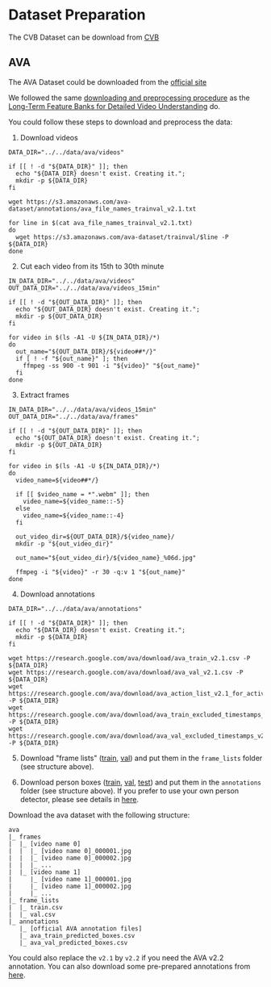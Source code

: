 # Dataset Preparation

The CVB Dataset can be download from [CVB](https://data.csiro.au/collection/csiro%3A58916v1)

## AVA

The AVA Dataset could be downloaded from the [official site](https://research.google.com/ava/download.html#ava_actions_download)

We followed the same [downloading and preprocessing procedure](https://github.com/facebookresearch/video-long-term-feature-banks/blob/master/DATASET.md) as the [Long-Term Feature Banks for Detailed Video Understanding](https://arxiv.org/abs/1812.05038) do.

You could follow these steps to download and preprocess the data:

1. Download videos

```
DATA_DIR="../../data/ava/videos"

if [[ ! -d "${DATA_DIR}" ]]; then
  echo "${DATA_DIR} doesn't exist. Creating it.";
  mkdir -p ${DATA_DIR}
fi

wget https://s3.amazonaws.com/ava-dataset/annotations/ava_file_names_trainval_v2.1.txt

for line in $(cat ava_file_names_trainval_v2.1.txt)
do
  wget https://s3.amazonaws.com/ava-dataset/trainval/$line -P ${DATA_DIR}
done
```

2. Cut each video from its 15th to 30th minute

```
IN_DATA_DIR="../../data/ava/videos"
OUT_DATA_DIR="../../data/ava/videos_15min"

if [[ ! -d "${OUT_DATA_DIR}" ]]; then
  echo "${OUT_DATA_DIR} doesn't exist. Creating it.";
  mkdir -p ${OUT_DATA_DIR}
fi

for video in $(ls -A1 -U ${IN_DATA_DIR}/*)
do
  out_name="${OUT_DATA_DIR}/${video##*/}"
  if [ ! -f "${out_name}" ]; then
    ffmpeg -ss 900 -t 901 -i "${video}" "${out_name}"
  fi
done
```

3. Extract frames

```
IN_DATA_DIR="../../data/ava/videos_15min"
OUT_DATA_DIR="../../data/ava/frames"

if [[ ! -d "${OUT_DATA_DIR}" ]]; then
  echo "${OUT_DATA_DIR} doesn't exist. Creating it.";
  mkdir -p ${OUT_DATA_DIR}
fi

for video in $(ls -A1 -U ${IN_DATA_DIR}/*)
do
  video_name=${video##*/}

  if [[ $video_name = *".webm" ]]; then
    video_name=${video_name::-5}
  else
    video_name=${video_name::-4}
  fi

  out_video_dir=${OUT_DATA_DIR}/${video_name}/
  mkdir -p "${out_video_dir}"

  out_name="${out_video_dir}/${video_name}_%06d.jpg"

  ffmpeg -i "${video}" -r 30 -q:v 1 "${out_name}"
done
```

4. Download annotations

```
DATA_DIR="../../data/ava/annotations"

if [[ ! -d "${DATA_DIR}" ]]; then
  echo "${DATA_DIR} doesn't exist. Creating it.";
  mkdir -p ${DATA_DIR}
fi

wget https://research.google.com/ava/download/ava_train_v2.1.csv -P ${DATA_DIR}
wget https://research.google.com/ava/download/ava_val_v2.1.csv -P ${DATA_DIR}
wget https://research.google.com/ava/download/ava_action_list_v2.1_for_activitynet_2018.pbtxt -P ${DATA_DIR}
wget https://research.google.com/ava/download/ava_train_excluded_timestamps_v2.1.csv -P ${DATA_DIR}
wget https://research.google.com/ava/download/ava_val_excluded_timestamps_v2.1.csv -P ${DATA_DIR}
```

5. Download "frame lists" ([train](https://dl.fbaipublicfiles.com/video-long-term-feature-banks/data/ava/frame_lists/train.csv), [val](https://dl.fbaipublicfiles.com/video-long-term-feature-banks/data/ava/frame_lists/val.csv)) and put them in
the `frame_lists` folder (see structure above).

6. Download person boxes ([train](https://dl.fbaipublicfiles.com/video-long-term-feature-banks/data/ava/annotations/ava_train_predicted_boxes.csv), [val](https://dl.fbaipublicfiles.com/video-long-term-feature-banks/data/ava/annotations/ava_val_predicted_boxes.csv), [test](https://dl.fbaipublicfiles.com/video-long-term-feature-banks/data/ava/annotations/ava_test_predicted_boxes.csv)) and put them in the `annotations` folder (see structure above).
If you prefer to use your own person detector, please see details
in [here](https://github.com/facebookresearch/video-long-term-feature-banks/blob/master/GETTING_STARTED.md#ava-person-detector).


Download the ava dataset with the following structure:

```
ava
|_ frames
|  |_ [video name 0]
|  |  |_ [video name 0]_000001.jpg
|  |  |_ [video name 0]_000002.jpg
|  |  |_ ...
|  |_ [video name 1]
|     |_ [video name 1]_000001.jpg
|     |_ [video name 1]_000002.jpg
|     |_ ...
|_ frame_lists
|  |_ train.csv
|  |_ val.csv
|_ annotations
   |_ [official AVA annotation files]
   |_ ava_train_predicted_boxes.csv
   |_ ava_val_predicted_boxes.csv
```

You could also replace the `v2.1` by `v2.2` if you need the AVA v2.2 annotation. You can also download some pre-prepared annotations from [here](https://dl.fbaipublicfiles.com/pyslowfast/annotation/ava/ava_annotations.tar).



